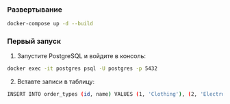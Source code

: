 ### Развертывание 

```bash
docker-compose up -d --build
```

### Первый запуск

1. Запустите PostgreSQL и войдите в консоль:

```bash
docker exec -it postgres psql -U postgres -p 5432
```

2. Вставте записи в таблицу:

```bash
INSERT INTO order_types (id, name) VALUES (1, 'Clothing'), (2, 'Electronics'), (3, 'Miscellaneous');
```
